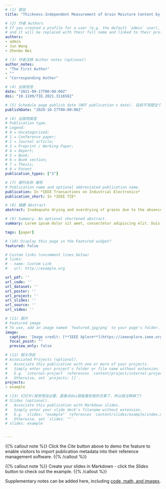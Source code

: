 ```yaml
---
# (1) 题目
title: "Thickness-Independent Measurement of Grain Moisture Content by Attenuation and Corrected Phase Shift of Microwave Signals at Multiple Optimized Frequencies"

# (2) 作者 Authors
# If you created a profile for a user (e.g. the default `admin` user), write the username (folder name) here 
# and it will be replaced with their full name and linked to their profile.
authors:
- admin
- Jun Wang
- Zhenbo Wei

# (3) 作者注释 Author notes (optional)
author_notes:
- "The First Author"
- ""
- "Corresponding Author"

# (4) 出版信息
date: "2021-09-17T00:00:00Z"
doi: "10.1109/TIE.2021.3116582"

# (5) Schedule page publish date (NOT publication's date). 目前不清楚这个是显示在哪里的？
publishDate: "2020-10-27T00:00:00Z"

# (6) 出版物类型
# Publication type. 
# Legend: 
# 0 = Uncategorized; 
# 1 = Conference paper; 
# 2 = Journal article;
# 3 = Preprint / Working Paper; 
# 4 = Report; 
# 5 = Book; 
# 6 = Book section;
# 7 = Thesis; 
# 8 = Patent
publication_types: ["2"]

# (7) 期刊名称 缩写
# Publication name and optional abbreviated publication name.
publication: In *IEEE Transactions on Industrial Electronics*
publication_short: In *IEEE TIE*

# (8) 摘要 Abstract
abstract: Inadequate drying and overdrying of grains due to the absence of timely and reliable information on moisture content (MC) aggravates grain postharvest loss. In this study, we investigate the real-time acquisition of MC using microwave free-space transmission measurements. A multi-frequency swept signal was used to acquire the attenuation and phase shift spectrum (2.00–10.00 GHz) of the paddy samples (9.553%–29.633% w.b.) for six thicknesses (1–6 cm). Based on the four rules that are followed in the phase-shift measurement, a phase-shift correction algorithm without any restrictions on the sample thickness was proposed to solve the phase-shift ambiguity that occurs when the sample thickness exceeds the wavelength. To choose the most effective frequencies, 17 candidate frequency subsets were generated by the recursive feature elimination algorithm, and the optimal frequency set, containing eight individual frequencies, was selected by using the Friedman and Nemenyi post-hoc tests. The sample thickness and microwave characteristics were used as the input variables to establish the prediction models to achieve a thickness-independent measurement of the MC, and the support vector machine model yielded the best performance (R<sup>2</sup>=0.992, RMSE=0.555%, MAE=0.398%). The results of this study should encourage future research on the real-time acquisition of reliable MC information in food processing and agriculture-related industries.

# (9) Summary. An optional shortened abstract.
summary: Lorem ipsum dolor sit amet, consectetur adipiscing elit. Duis posuere tellus ac convallis placerat. Proin tincidunt magna sed ex sollicitudin condimentum.

tags: [paper]

# (10) Display this page in the Featured widget?
featured: False

# Custom links (uncomment lines below)
# links:
# - name: Custom Link
#   url: http://example.org

url_pdf: ''
url_code: ''
url_dataset: ''
url_poster: ''
url_project: ''
url_slides: ''
url_source: ''
url_video: ''

# (11) 图片
# Featured image
# To use, add an image named `featured.jpg/png` to your page's folder. 
image:
  caption: 'Image credit: [**IEEE Xplore**](https://ieeexplore.ieee.org/Xplore/home.jsp)'
  focal_point: ""
  preview_only: false

# (12) 相关项目
# Associated Projects (optional).
#   Associate this publication with one or more of your projects.
#   Simply enter your project's folder or file name without extension.
#   E.g. `internal-project` references `content/project/internal-project/index.md`.
#   Otherwise, set `projects: []`.
projects:
- example

# (13) 幻灯片(我觉得没必要，直接点doi就能看到我的文章了，所以就注释掉了)
# Slides (optional).
#   Associate this publication with Markdown slides.
#   Simply enter your slide deck's filename without extension.
#   E.g. `slides: "example"` references `content/slides/example/index.md`.
#   Otherwise, set `slides: ""`.
# slides: example


---
```


{{% callout note %}}
Click the *Cite* button above to demo the feature to enable visitors to import publication metadata into their reference management software.
{{% /callout %}}

{{% callout note %}}
Create your slides in Markdown - click the *Slides* button to check out the example.
{{% /callout %}}

Supplementary notes can be added here, including [code, math, and images](https://wowchemy.com/docs/writing-markdown-latex/).



